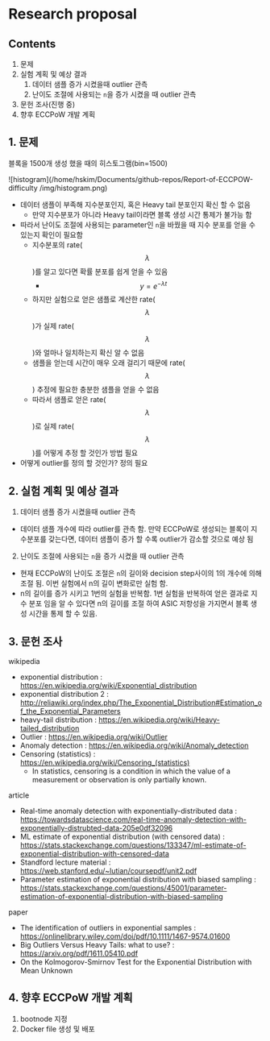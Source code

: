 # Research proposal

## Contents

1. 문제
2. 실험 계획 및 예상 결과
   1. 데이터 샘플 증가 시켰을때 outlier 관측
   2. 난이도 조절에 사용되는 `n`을 증가 시켰을 때 outlier 관측
3. 문헌 조사(진행 중)
4. 향후  ECCPoW 개발 계획

## 1. 문제

블록을 1500개 생성 했을 때의 히스토그램(bin=1500)

![histogram](/home/hskim/Documents/github-repos/Report-of-ECCPOW-difficulty /img/histogram.png)

- 데이터 샘플이 부족해 지수분포인지, 혹은 Heavy tail 분포인지 확신 할 수 없음
  - 만약 지수분포가 아니라 Heavy tail이라면 블록 생성 시간 통제가 불가능 함
- 따라서 난이도 조절에 사용되는 parameter인 `n`을 바꿨을 때 지수 분포를 얻을 수 있는지 확인이 필요함
  - 지수분포의 rate($$\lambda$$)를 알고 있다면 확률 분포를 쉽게 얻을 수 있음
    - $$y = e^{-\lambda t}$$
  - 하지만 실험으로 얻은 샘플로 계산한 rate($$\lambda$$)가 실제 rate($$\lambda$$)와 얼마나 일치하는지 확신 알 수 없음
  - 샘플을 얻는데 시간이 매우 오래 걸리기 때문에 rate($$\lambda$$) 추정에 필요한 충분한 샘플을 얻을 수 없음
  - 따라서 샘플로 얻은 rate($$\lambda$$)로 실제 rate($$\lambda$$)를 어떻게 추정 할 것인가 방법 필요
- 어떻게 outlier를 정의 할 것인가? 정의 필요

## 2.  실험 계획 및 예상 결과

1. 데이터 샘플 증가 시켰을때 outlier 관측

- 데이터 샘플 개수에 따라 outlier를 관측 함. 만약 ECCPoW로 생성되는 블록이 지수분포를 갖는다면, 데이터 샘플이 증가 할 수록 outlier가 감소할 것으로 예상 됨

2. 난이도 조절에 사용되는 `n`을 증가 시켰을 때 outlier 관측

- 현재 ECCPoW의 난이도 조절은 `n`의 길이와  decision step사이의 1의 개수에 의해 조절 됨. 이번 실험에서 n의 길이 변화로만 실험 함.
- n의 길이를 증가 시키고 1번의 실험을 반복함. 1번 실험을 반복하여 얻은 결과로 지수 분포 임을 알 수 있다면 n의 길이를 조절 하여 ASIC 저항성을 가지면서 블록 생성 시간을 통제 할 수 있음.

## 3. 문헌 조사

wikipedia

- exponential distribution : https://en.wikipedia.org/wiki/Exponential_distribution
- exponential distribution 2 : http://reliawiki.org/index.php/The_Exponential_Distribution#Estimation_of_the_Exponential_Parameters
- heavy-tail distribution : https://en.wikipedia.org/wiki/Heavy-tailed_distribution
- Outlier : https://en.wikipedia.org/wiki/Outlier
- Anomaly detection : https://en.wikipedia.org/wiki/Anomaly_detection
- Censoring (statistics) : https://en.wikipedia.org/wiki/Censoring_(statistics)
  - In statistics, censoring is a condition in which the value of a measurement or observation is only partially known. 

article

- Real-time anomaly detection with exponentially-distributed data : https://towardsdatascience.com/real-time-anomaly-detection-with-exponentially-distrubted-data-205e0df32096
- ML estimate of exponential distribution (with censored data) : https://stats.stackexchange.com/questions/133347/ml-estimate-of-exponential-distribution-with-censored-data
- Standford lecture material : https://web.stanford.edu/~lutian/coursepdf/unit2.pdf
- Parameter estimation of exponential distribution with biased sampling : https://stats.stackexchange.com/questions/45001/parameter-estimation-of-exponential-distribution-with-biased-sampling

paper

- The identification of outliers in exponential samples : https://onlinelibrary.wiley.com/doi/pdf/10.1111/1467-9574.01600
- Big Outliers Versus Heavy Tails:  what to use? : https://arxiv.org/pdf/1611.05410.pdf
- On the Kolmogorov-Smirnov Test for the Exponential Distribution with Mean Unknown

## 4. 향후  ECCPoW 개발 계획

1.  bootnode 지정
2.  Docker file 생성 및 배포

